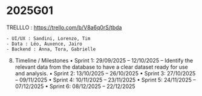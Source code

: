 
# 2025G01

TRELLLO : https://trello.com/b/V8a6q0rS/tbda

    - UI/UX : Sandini, Lorenzo, Tim
    - Data : Léo, Auxence, Jairo
    - Backend : Anna, Tora, Gabrielle
    
8. Timeline / Milestones
•	Sprint 1: 29/09/2025 – 12/10/2025 – Identify the relevant data from the database to have a clear dataset ready for use and analysis.
•	Sprint 2: 13/10/2025 – 26/10/2025
•	Sprint 3: 27/10/2025 – 09/11/2025
•	Sprint 4: 10/11/2025 – 23/11/2025
•	Sprint 5: 24/11/2025 – 07/12/2025
•	Sprint 6: 08/12/2025 – 22/12/2025



